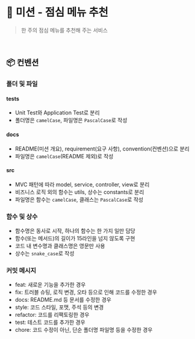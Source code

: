 # 🍔 미션 - 점심 메뉴 추천

> 한 주의 점심 메뉴를 추천해 주는 서비스

<br/>

## 📦 컨벤션

### 폴더 및 파일

#### __tests__

- Unit Test와 Application Test로 분리
- 폴더명은 `camelCase`, 파일명은 `PascalCase`로 작성

#### docs

- README(미션 개요), requirement(요구 사항), convention(컨벤션)으로 분리
- 파일명은 `camelCase`(README 제외)로 작성

#### src

- MVC 패턴에 따라 model, service, controller, view로 분리
- 비즈니스 로직 외의 함수는 utils, 상수는 constants로 분리
- 파일명은 함수는 `camelCase`, 클래스는 `PascalCase`로 작성

### 함수 및 상수

- 함수명은 동사로 시작, 하나의 함수는 한 가지 일만 담당
- 함수(또는 메서드)의 길이가 15라인을 넘지 않도록 구현
- 코드 내 변수명과 클래스명은 영문만 사용
- 상수는 `snake_case`로 작성

### 커밋 메시지

- feat: 새로운 기능을 추가한 경우
- fix: 트러블 슈팅, 로직 변경, 오타 등으로 인해 코드를 수정한 경우
- docs: README.md 등 문서를 수정한 경우
- style: 코드 스타일, 포맷, 주석 등의 변경
- refactor: 코드를 리팩토링한 경우
- test: 테스트 코드를 추가한 경우
- chore: 코드 수정이 아닌, 단순 폴더명 파일명 등을 수정한 경우
